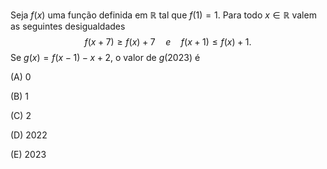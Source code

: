 Seja $f(x)$ uma função definida em $\mathbb{R}$ tal que $f(1) = 1$. Para todo $x \in \mathbb{R}$ valem as seguintes desigualdades
$$
f(x + 7) \geq f(x) + 7 \quad e \quad f(x + 1) \leq f(x) + 1 .
$$
Se $g(x) = f(x - 1) - x + 2$, o valor de $g(2023)$ é

(A) 0

(B) 1

(C) 2

(D) 2022

(E) 2023